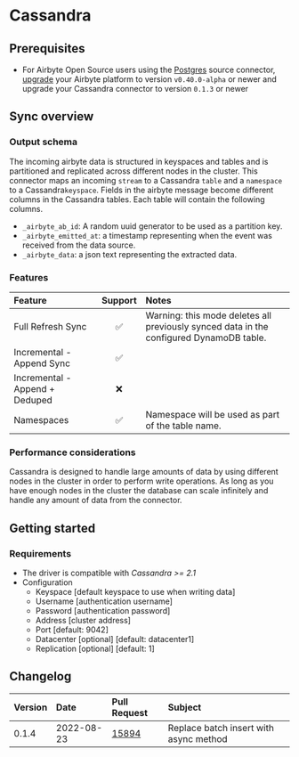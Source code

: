 # Cassandra

## Prerequisites

- For Airbyte Open Source users using the
  [Postgres](https://docs.airbyte.com/integrations/sources/postgres) source connector,
  [upgrade](https://docs.airbyte.com/operator-guides/upgrading-airbyte/) your Airbyte platform to
  version `v0.40.0-alpha` or newer and upgrade your Cassandra connector to version `0.1.3` or newer

## Sync overview

### Output schema

The incoming airbyte data is structured in keyspaces and tables and is partitioned and replicated
across different nodes in the cluster. This connector maps an incoming `stream` to a Cassandra
`table` and a `namespace` to a Cassandra`keyspace`. Fields in the airbyte message become different
columns in the Cassandra tables. Each table will contain the following columns.

- `_airbyte_ab_id`: A random uuid generator to be used as a partition key.
- `_airbyte_emitted_at`: a timestamp representing when the event was received from the data source.
- `_airbyte_data`: a json text representing the extracted data.

### Features

| Feature                        | Support | Notes                                                                                   |
| :----------------------------- | :-----: | :-------------------------------------------------------------------------------------- |
| Full Refresh Sync              |   ✅    | Warning: this mode deletes all previously synced data in the configured DynamoDB table. |
| Incremental - Append Sync      |   ✅    |                                                                                         |
| Incremental - Append + Deduped |   ❌    |                                                                                         |
| Namespaces                     |   ✅    | Namespace will be used as part of the table name.                                       |

### Performance considerations

Cassandra is designed to handle large amounts of data by using different nodes in the cluster in
order to perform write operations. As long as you have enough nodes in the cluster the database can
scale infinitely and handle any amount of data from the connector.

## Getting started

### Requirements

- The driver is compatible with _Cassandra >= 2.1_
- Configuration
  - Keyspace [default keyspace to use when writing data]
  - Username [authentication username]
  - Password [authentication password]
  - Address [cluster address]
  - Port [default: 9042]
  - Datacenter [optional] [default: datacenter1]
  - Replication [optional] [default: 1]

## Changelog

| Version | Date       | Pull Request                                             | Subject                                |
| :------ | :--------- | :------------------------------------------------------- | :------------------------------------- |
| 0.1.4   | 2022-08-23 | [15894](https://github.com/airbytehq/airbyte/pull/15894) | Replace batch insert with async method |
